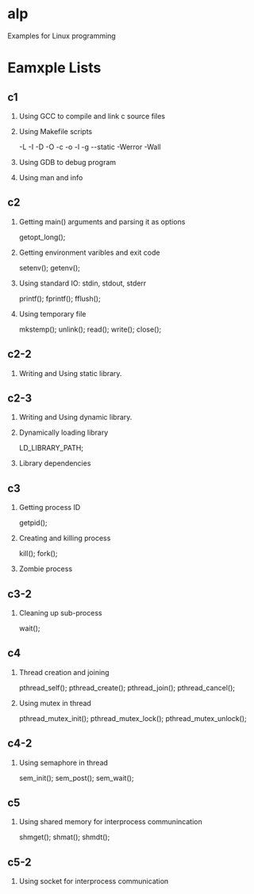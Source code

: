 # alp
Examples for Linux programming

# Eamxple Lists

c1
-------------------------------------------------------------------------------
1. Using GCC to compile and link c source files
2. Using Makefile scripts

	-L -I -D -O -c -o -l -g --static -Werror -Wall

3. Using GDB to debug program
4. Using man and info

c2
-------------------------------------------------------------------------------
1. Getting main() arguments and parsing it as options

	getopt_long();

2. Getting environment varibles and exit code

	setenv();
	getenv();

3. Using standard IO: stdin, stdout, stderr

	printf();
	fprintf();
	fflush();

4. Using temporary file

	mkstemp();
	unlink();
	read();
	write();
	close();

c2-2
-------------------------------------------------------------------------------
1. Writing and Using static library.

c2-3
-------------------------------------------------------------------------------
1. Writing and Using dynamic library.
2. Dynamically loading library

	LD_LIBRARY_PATH;

3. Library dependencies

c3
-------------------------------------------------------------------------------
1. Getting process ID

	getpid();

2. Creating and killing process

	kill();
	fork();

3. Zombie process

c3-2
-------------------------------------------------------------------------------
1. Cleaning up sub-process

	wait();

c4
-------------------------------------------------------------------------------
1. Thread creation and joining

	pthread_self();
	pthread_create();
	pthread_join();
	pthread_cancel();

2. Using mutex in thread

	pthread_mutex_init();
	pthread_mutex_lock();
	pthread_mutex_unlock();


c4-2
-------------------------------------------------------------------------------
1. Using semaphore in thread

	sem_init();
	sem_post();
	sem_wait();


c5
-------------------------------------------------------------------------------
1. Using shared memory for interprocess communincation

	shmget();
	shmat();
	shmdt();


c5-2
-------------------------------------------------------------------------------
1. Using socket for interprocess communication

